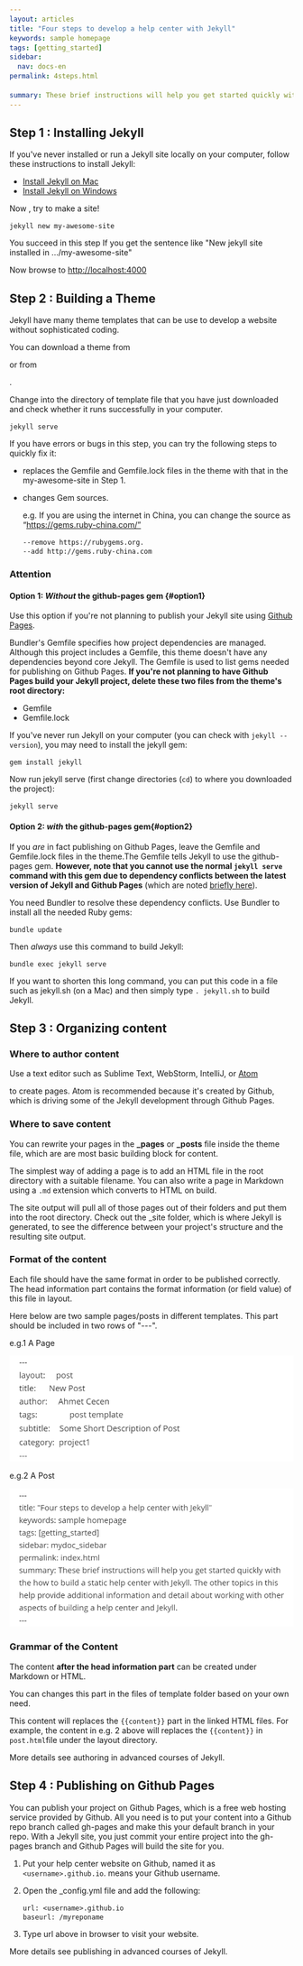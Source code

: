 ```yaml
---
layout: articles
title: "Four steps to develop a help center with Jekyll"
keywords: sample homepage
tags: [getting_started]
sidebar: 
  nav: docs-en
permalink: 4steps.html

summary: These brief instructions will help you get started quickly with the how to build a static help center with Jekyll. The other topics in this help provide additional information and detail about working with other aspects of building a help center and Jekyll.
---
```


## Step 1 : Installing Jekyll

If you've never installed or run a Jekyll site locally on your computer, follow these instructions to install Jekyll:

* [Install Jekyll on Mac](./2018-01-01-mydoc_install_jekyll_on_mac.md)
* [Install Jekyll on Windows](./2018-01-01-mydoc_install_jekyll_on_windows.md)

Now , try to make a site!  

```
jekyll new my-awesome-site
```

You succeed in this step If you get the sentence like "New jekyll site installed in .../my-awesome-site"

Now browse to [http://localhost:4000](http://localhost:4000/)

## Step 2 : Building a Theme

Jekyll have many theme templates that can be use to develop a website without sophisticated coding.

You can download a theme from 

[resources website]: https://links.jianshu.com/go?to=http%3A%2F%2Fjekyllthemes.org%2F

 or from 

[Github]: https://github.com/kitian616/jekyll-TeXt-theme

. 

Change into the directory of template file that you have just downloaded and check whether it runs successfully in your computer.

```
jekyll serve
```



If you have errors or bugs in this step, you can try the following steps to quickly fix it:

* replaces the Gemfile and Gemfile.lock files in the theme with that in the my-awesome-site in Step 1.

* changes Gem sources.

  e.g. If you are using the internet in China, you can change the source as “https://gems.ruby-china.com/”

  ```
  --remove https://rubygems.org.
  --add http://gems.ruby-china.com
  ```

  

  

### Attention

#### Option 1: *Without* the github-pages gem {#option1}

Use this option if you're not planning to publish your Jekyll site using [Github Pages](https://pages.github.com/).

Bundler's Gemfile specifies how project dependencies are managed. Although this project includes a Gemfile, this theme doesn't have any dependencies beyond core Jekyll. The Gemfile is used to list gems needed for publishing on Github Pages. **If you're not planning to have Github Pages build your Jekyll project, delete these two files from the theme's root directory:**

* Gemfile
* Gemfile.lock

If you've never run Jekyll on your computer (you can check with `jekyll --version`), you may need to install the jekyll gem:

```
gem install jekyll
```

Now run jekyll serve (first change directories (`cd`) to where you downloaded the project):

```
jekyll serve
```

#### Option 2: *with* the github-pages gem{#option2}

If you *are* in fact publishing on Github Pages, leave the Gemfile and Gemfile.lock files in the theme.The Gemfile tells Jekyll to use the github-pages gem. **However, note that you cannot use the normal `jekyll serve` command with this gem due to dependency conflicts between the latest version of Jekyll and Github Pages** (which are noted [briefly here](https://help.github.com/articles/setting-up-your-github-pages-site-locally-with-jekyll/)).

You need Bundler to resolve these dependency conflicts. Use Bundler to install all the needed Ruby gems:

```
bundle update
```

Then *always* use this command to build Jekyll:

```
bundle exec jekyll serve
```

If you want to shorten this long command, you can put this code in a file such as jekyll.sh (on a Mac) and then simply type `. jekyll.sh` to build Jekyll.

## Step 3 : Organizing content

### Where to author content

Use a text editor such as Sublime Text, WebStorm, IntelliJ, or [Atom](./2018-01-01-mydoc_atom_text_editor.md)

to create pages. Atom is recommended because it's created by Github, which is driving some of the Jekyll development through Github Pages.

### Where to save content

You can rewrite your pages in the **_pages** or **_posts** file inside the theme file, which are are most basic building block for content. 

The simplest way of adding a page is to add an HTML file in the root directory with a suitable filename. You can also write a page in Markdown using a `.md` extension which converts to HTML on build. 

The site output will pull all of those pages out of their folders and put them into the root directory. Check out the \_site folder, which is where Jekyll is generated, to see the difference between your project's structure and the resulting site output.

### Format of the content

Each file should have the same format in order to be published correctly. The head information part contains the format information (or field value) of this file in layout.

Here below are two sample  pages/posts in different templates. This part should be included in two rows of "---".

e.g.1 A Page

![20190506212736](/20190506212736.png)

e.g.2 A Post

![20190506213513](/20190506213513.png)



### Grammar of the Content

The content **after the head information part** can be created under Markdown or HTML.  

You can changes this part in the files of template folder based on your own need.

This content will replaces the `{{content}}` part in the linked HTML files. For example, the content in e.g. 2 above will replaces the `{{content}}` in `post.html`file under  the layout directory.



More details see authoring in advanced courses of Jekyll.



## Step 4 : Publishing on Github Pages

You can publish your project on Github Pages, which is a free web hosting service provided by Github. All you need is to put your content into a Github repo branch called gh-pages and make this your default branch in your repo. With a Jekyll site, you just commit your entire project into the gh-pages branch and Github Pages will build the site for you.



1. Put your help center website on Github, named it as `<username>.github.io`. <username> means your Github username.

2. Open the _config.yml file and add the following:

   ```
   url: <username>.github.io
   baseurl: /myreponame
   ```

3. Type url above in browser to visit your website.



More details see publishing in advanced courses of Jekyll.

